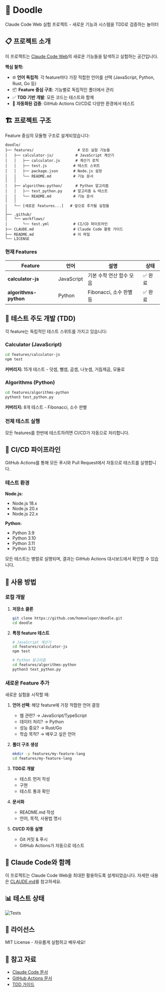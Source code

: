 # 🎨 Doodle

Claude Code Web 실험 프로젝트 - 새로운 기능과 시스템을 TDD로 검증하는 놀이터

## 📋 프로젝트 소개

이 프로젝트는 [Claude Code Web](https://claude.com/claude-code)의 새로운 기능들을 탐색하고 실험하는 공간입니다.

**핵심 철학:**
- 🌐 **언어 독립적**: 각 feature마다 가장 적합한 언어를 선택 (JavaScript, Python, Rust, Go 등)
- 📦 **Feature 중심 구조**: 기능별로 독립적인 폴더에서 관리
- ✅ **TDD 기반 개발**: 모든 코드는 테스트와 함께
- 🚀 **자동화된 검증**: GitHub Actions CI/CD로 다양한 환경에서 테스트

## 🏗️ 프로젝트 구조

Feature 중심의 모듈형 구조로 설계되었습니다:

```
doodle/
├── features/                    # 모든 실험 기능들
│   ├── calculator-js/          # JavaScript 계산기
│   │   ├── calculator.js       # 계산기 로직
│   │   ├── test.js            # 테스트 스위트
│   │   ├── package.json       # Node.js 설정
│   │   └── README.md          # 기능 문서
│   │
│   ├── algorithms-python/      # Python 알고리즘
│   │   ├── test_python.py     # 알고리즘 & 테스트
│   │   └── README.md          # 기능 문서
│   │
│   └── [새로운 features...]   # 앞으로 추가될 실험들
│
├── .github/
│   └── workflows/
│       └── test.yml           # CI/CD 파이프라인
├── CLAUDE.md                  # Claude Code 활용 가이드
├── README.md                  # 이 파일
└── LICENSE
```

### 현재 Features

| Feature | 언어 | 설명 | 상태 |
|---------|------|------|------|
| **calculator-js** | JavaScript | 기본 수학 연산 함수 모음 | ✅ 완료 |
| **algorithms-python** | Python | Fibonacci, 소수 판별 등 | ✅ 완료 |

## 🧪 테스트 주도 개발 (TDD)

각 feature는 독립적인 테스트 스위트를 가지고 있습니다:

### Calculator (JavaScript)
```bash
cd features/calculator-js
npm test
```
**커버리지:** 15개 테스트 - 덧셈, 뺄셈, 곱셈, 나눗셈, 거듭제곱, 모듈로

### Algorithms (Python)
```bash
cd features/algorithms-python
python3 test_python.py
```
**커버리지:** 8개 테스트 - Fibonacci, 소수 판별

### 전체 테스트 실행
모든 features를 한번에 테스트하려면 CI/CD가 자동으로 처리합니다.

## 🚀 CI/CD 파이프라인

GitHub Actions를 통해 모든 푸시와 Pull Request에서 자동으로 테스트를 실행합니다.

### 테스트 환경

**Node.js:**
- Node.js 18.x
- Node.js 20.x
- Node.js 22.x

**Python:**
- Python 3.9
- Python 3.10
- Python 3.11
- Python 3.12

모든 테스트는 병렬로 실행되며, 결과는 GitHub Actions 대시보드에서 확인할 수 있습니다.

## 🎯 사용 방법

### 로컬 개발

1. **저장소 클론**
   ```bash
   git clone https://github.com/homveloper/doodle.git
   cd doodle
   ```

2. **특정 feature 테스트**
   ```bash
   # JavaScript 계산기
   cd features/calculator-js
   npm test

   # Python 알고리즘
   cd features/algorithms-python
   python3 test_python.py
   ```

### 새로운 Feature 추가

새로운 실험을 시작할 때:

1. **언어 선택**: 해당 feature에 가장 적합한 언어 결정
   - 웹 관련? → JavaScript/TypeScript
   - 데이터 처리? → Python
   - 성능 중요? → Rust/Go
   - 학습 목적? → 배우고 싶은 언어

2. **폴더 구조 생성**
   ```bash
   mkdir -p features/my-feature-lang
   cd features/my-feature-lang
   ```

3. **TDD로 개발**
   - 테스트 먼저 작성
   - 구현
   - 테스트 통과 확인

4. **문서화**
   - README.md 작성
   - 언어, 목적, 사용법 명시

5. **CI/CD 자동 실행**
   - Git 커밋 & 푸시
   - GitHub Actions가 자동으로 테스트

## 🤖 Claude Code와 함께

이 프로젝트는 Claude Code Web을 최대한 활용하도록 설계되었습니다. 자세한 내용은 [CLAUDE.md](./CLAUDE.md)를 참고하세요.

## 📊 테스트 상태

![Tests](https://github.com/homveloper/doodle/actions/workflows/test.yml/badge.svg)

## 📝 라이선스

MIT License - 자유롭게 실험하고 배우세요!

## 🔗 참고 자료

- [Claude Code 문서](https://docs.claude.com/claude-code)
- [GitHub Actions 문서](https://docs.github.com/actions)
- [TDD 가이드](https://en.wikipedia.org/wiki/Test-driven_development)
